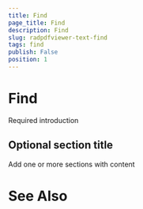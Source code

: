 ```yaml
---
title: Find
page_title: Find
description: Find
slug: radpdfviewer-text-find
tags: find
publish: False
position: 1
---
```


# Find



Required introduction

## Optional section title

Add one or more sections with content

# See Also
